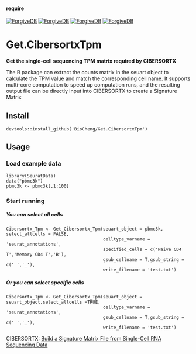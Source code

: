 #### require
[![ForgiveDB](https://img.shields.io/badge/CRAN-pbapply-brightgreen.svg)](https://cran.r-project.org/web/packages/pbapply/) [![ForgiveDB](https://img.shields.io/badge/CRAN-Seurat-brightgreen.svg)](https://cran.r-project.org/web/packages/Seurat/index.html)  [![ForgiveDB](https://img.shields.io/badge/CRAN-SeuratObject-brightgreen.svg)](https://cran.r-project.org/web/packages/SeuratObject/index.html)   [![ForgiveDB](https://img.shields.io/badge/CRAN-tidyverse-brightgreen.svg)](https://cran.r-project.org/web/packages/tidyverse/)
# Get.CibersortxTpm

**Get the single-cell sequencing TPM matrix required by CIBERSORTX**

The R package can extract the counts matrix in the seuart object to calculate the TPM value and match the corresponding cell name. It supports multi-core computation to speed up computation runs, and the resulting output file can be directly input into CIBERSORTX to create a Signature Matrix

## Install
```
devtools::install_github('BioCheng/Get.CibersortxTpm')
```  
## Usage

### Load example data
```
library(SeuratData)
data("pbmc3k")
pbmc3k <- pbmc3k[,1:100]
```

### Start running
##### *You can select all cells*
```
Cibersortx_Tpm <- Get_Cibersortx_Tpm(seuart_object = pbmc3k, select_allcells = FALSE,
                                     celltype_varname = 'seurat_annotations',
                                     specified_cells = c('Naive CD4 T','Memory CD4 T','B'),
                                     gsub_cellname = T,gsub_string = c(' ','_'),
                                     write_filename = 'test.txt')

```

##### *Or you can select specific cells*
```
Cibersortx_Tpm <- Get_Cibersortx_Tpm(seuart_object = seuart_object,select_allcells =TRUE,
                                     celltype_varname = 'seurat_annotations',
                                     gsub_cellname = T,gsub_string = c(' ','_'),
                                     write_filename = 'test.txt')
```



CIBERSORTX:
[Build a Signature Matrix File from Single-Cell RNA Sequencing Data](https://cibersortx.stanford.edu/tutorial.php)    
